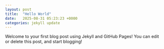 ```yaml
---
layout: post
title:  "Hello World"
date:   2025-08-31 05:23:23 +0000
categories: jekyll update
---
```


Welcome to your first blog post using Jekyll and GitHub Pages! You can edit or delete this post, and start blogging!